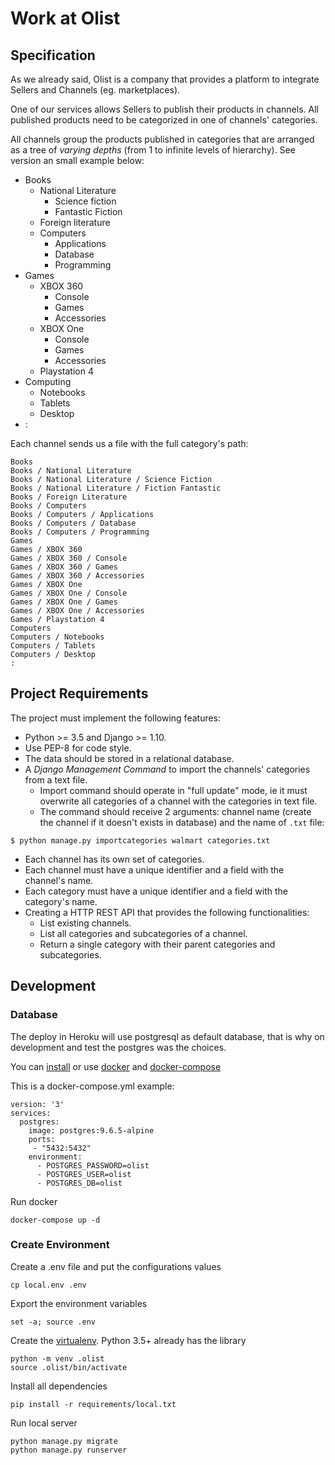 # Work at Olist

## Specification

As we already said, Olist is a company that provides a platform to integrate
Sellers and Channels (eg. marketplaces).

One of our services allows Sellers to publish their products in channels. All
published products need to be categorized in one of channels' categories.

All channels group the products published in categories that are arranged as a
tree of *varying depths* (from 1 to infinite levels of hierarchy). See version
an small example below:

- Books
  - National Literature
    - Science fiction
    - Fantastic Fiction
  - Foreign literature
  - Computers
    - Applications
    - Database
    - Programming
- Games
  - XBOX 360
    - Console
    - Games
    - Accessories
  - XBOX One
    - Console
    - Games
    - Accessories
  - Playstation 4
- Computing
  - Notebooks
  - Tablets
  - Desktop
- :

Each channel sends us a file with the full category's path:

```
Books
Books / National Literature
Books / National Literature / Science Fiction
Books / National Literature / Fiction Fantastic
Books / Foreign Literature
Books / Computers
Books / Computers / Applications
Books / Computers / Database
Books / Computers / Programming
Games
Games / XBOX 360
Games / XBOX 360 / Console
Games / XBOX 360 / Games
Games / XBOX 360 / Accessories
Games / XBOX One
Games / XBOX One / Console
Games / XBOX One / Games
Games / XBOX One / Accessories
Games / Playstation 4
Computers
Computers / Notebooks
Computers / Tablets
Computers / Desktop
:
```

## Project Requirements

The project must implement the following features:

- Python >= 3.5 and Django >= 1.10.
- Use PEP-8 for code style.
- The data should be stored in a relational database.
- A *Django Management Command* to import the channels' categories from a text file.
  - Import command should operate in "full update" mode, ie it must overwrite
    all categories of a channel with the categories in text file.
  - The command should receive 2 arguments: channel name (create the channel if
    it doesn't exists in database) and the name of `.txt` file:

```
$ python manage.py importcategories walmart categories.txt
```

- Each channel has its own set of categories.
- Each channel must have a unique identifier and a field with the channel's
  name.
- Each category must have a unique identifier and a field with the category's
  name.
- Creating a HTTP REST API that provides the following functionalities:
  - List existing channels.
  - List all categories and subcategories of a channel.
  - Return a single category with their parent categories and subcategories.


## Development

### Database
The deploy in Heroku will use postgresql as default database,
that is why on development and test the postgres was the choices.

You can [install](https://www.postgresql.org/download/) 
or use [docker](https://www.docker.com/get-docker)
and [docker-compose](https://docs.docker.com/compose/install/)

This is a docker-compose.yml example:
```
version: '3'
services:
  postgres:
    image: postgres:9.6.5-alpine
    ports:
     - "5432:5432"
    environment:
      - POSTGRES_PASSWORD=olist
      - POSTGRES_USER=olist
      - POSTGRES_DB=olist
```

Run docker
```
docker-compose up -d
```

### Create Environment

Create a .env file and put the configurations values
```
cp local.env .env
```

Export the environment variables
```
set -a; source .env
```

Create the [virtualenv](https://virtualenv.pypa.io/en/stable/).
Python 3.5+ already has the library
```
python -m venv .olist
source .olist/bin/activate
```

Install all dependencies
```
pip install -r requirements/local.txt
```

Run local server
```
python manage.py migrate
python manage.py runserver
```